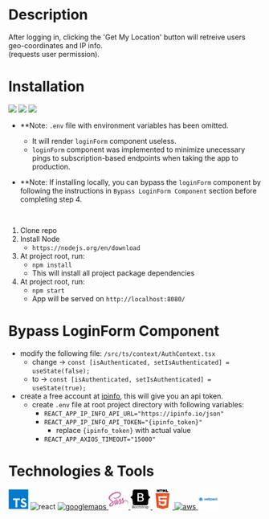 # Description
After logging in, clicking the 'Get My Location' button will retreive users geo-coordinates and IP info. </br>
(requests user permission).




# Installation
![](https://img.shields.io/badge/Unix-informational?style=flat&logo=unix&logoColor=white&color=eaeaea)
![](https://img.shields.io/badge/OS-Linux-informational?style=flat&logo=linux&logoColor=white&color=eaeaea)
![](https://shields.io/badge/OS-MacOS-informational?style=flat&logo=Apple&logoColor=white&color=eaeaea)

- **Note: ```.env``` file with environment variables has been omitted. </br>
  - It will render ```loginForm``` component useless.
  - ```loginForm``` component was implemented to minimize unecessary pings to subscription-based endpoints when taking the app to production. 
    
- **Note: If installing locally, you can bypass the ```loginForm``` component by following the instructions in ```Bypass LoginForm Component``` section
before completing step 4.
 </br>

1. Clone repo
2. Install Node
   - ```https://nodejs.org/en/download```
3. At project root, run:
   - ```npm install```
   - This will install all project package dependencies
4. At project root, run:
   - ```npm start```
   - App will be served on ```http://localhost:8080/```

# Bypass LoginForm Component
  - modify the following file: ```/src/ts/context/AuthContext.tsx```
    - change -> ```const [isAuthenticated, setIsAuthenticated] = useState(false);```
    - to  -> ```const [isAuthenticated, setIsAuthenticated] = useState(true);```
  - create a free account at [ipinfo](https://ipinfo.io/), this will give you an api token.
    - create ```.env``` file at root project directory with following variables:
      - ```REACT_APP_IP_INFO_API_URL="https://ipinfo.io/json"```
      - ```REACT_APP_IP_INFO_API_TOKEN="{ipinfo_token}"```
        - replace ```{ipinfo_token}``` with actual value
      - ```REACT_APP_AXIOS_TIMEOUT="15000"```

# Technologies & Tools
<p>
  <a
    href="https://www.typescriptlang.org/"
    target="_blank"
    rel="noreferrer"
    style="text-decoration:none"
  >
    <img
      src="https://raw.githubusercontent.com/devicons/devicon/master/icons/typescript/typescript-original.svg"
      alt="typescript"
      width="40"
      height="40"
    />
  </a>
  <a href="https://react.dev/" target="_blank" rel="noreferrer" style="text-decoration:none">
    <img
      src="https://cdn.jsdelivr.net/gh/devicons/devicon/icons/react/react-original.svg"
      alt="react"
      width="40"
      height="40"
    />
  </a>
  <a href="https://developers.google.com/maps" target="_blank" rel="noreferrer"">
    <img
      src="https://developers.google.com/static/maps/images/maps-icon.svg"
      alt="googlemaps"
      width="40"
      height="40"
    />
  </a>
  <a href="https://sass-lang.com" target="_blank" rel="noreferrer">
    <img
      src="https://raw.githubusercontent.com/devicons/devicon/master/icons/sass/sass-original.svg"
      alt="sass"
      width="40"
      height="40"
    />
  </a>
  <a href="https://getbootstrap.com" target="_blank" rel="noreferrer">
    <img
      src="https://raw.githubusercontent.com/devicons/devicon/master/icons/bootstrap/bootstrap-plain-wordmark.svg"
      alt="bootstrap"
      width="40"
      height="40"
    />
  </a>
  <a href="https://www.w3.org/html/" target="_blank" rel="noreferrer">
    <img
      src="https://raw.githubusercontent.com/devicons/devicon/master/icons/html5/html5-original-wordmark.svg"
      alt="html5"
      width="40"
      height="40"
    />
  </a>
  <a href="https://aws.amazon.com/" target="_blank" rel="noreferrer">
    <img
      src="https://cdn.jsdelivr.net/gh/devicons/devicon/icons/amazonwebservices/amazonwebservices-plain-wordmark.svg"
      alt="aws"
      width="40"
      height="40"
    />
  </a>
  <a href="https://webpack.js.org" target="_blank" rel="noreferrer">
    <img
      src="https://raw.githubusercontent.com/devicons/devicon/d00d0969292a6569d45b06d3f350f463a0107b0d/icons/webpack/webpack-original-wordmark.svg"
      alt="webpack"
      width="40"
      height="40"
    />
  </a>
</p>

